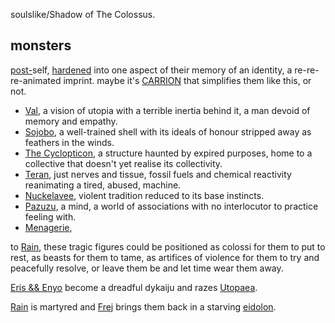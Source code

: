 soulslike/Shadow of The Colossus.

## monsters
[post-](post-.md)self, [hardened](hardening.md) into one aspect of their memory of an identity, a re-re-re-animated imprint. maybe it's [CARRION](CARRION.md) that simplifies them like this, or not.

- [Val](Val.md), a vision of utopia with a terrible inertia behind it, a man devoid of memory and empathy.
- [Sojobo](Sojobo.md), a well-trained shell with its ideals of honour stripped away as feathers in the winds.
- [The Cyclopticon](Valles_Marineris.md), a structure haunted by expired purposes, home to a collective that doesn't yet realise its collectivity.
- [Teran](Teran.md), just nerves and tissue, fossil fuels and chemical reactivity reanimating a tired, abused, machine.
- [Nuckelavee](Nuckelavee.md), violent tradition reduced to its base instincts.
- [Pazuzu](Pazuzu.md), a mind, a world of associations with no interlocutor to practice feeling with.
- [Menagerie](Menagerie.md),

to [Rain](Rain.md), these tragic figures could be positioned as colossi for them to put to rest, as beasts for them to tame, as artifices of violence for them to try and peacefully resolve, or leave them be and let time wear them away.

[Eris && Enyo](Eris-Enyo.md) become a dreadful dykaiju and razes [Utopaea](Utopia-Planitia.md).

[Rain](Rain.md) is martyred and [Frej](Frej.md) brings them back in a starving [eidolon](eidolon.md). 